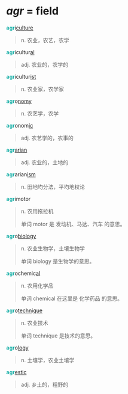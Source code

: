 # _agr_ = field

<b style="color: #20B2AA;">agr</b>i[cult](_cult_.md)[ure](-ure.md)
> n. 农业，农艺，农学

<b style="color: #20B2AA;">agr</b>icultur[al](-al.md)
> adj. 农业的，农学的

<b style="color: #20B2AA;">agr</b>icultur[ist](-ist.md)
> n. 农业家，农学家

<b style="color: #20B2AA;">agr</b>o[nomy](-nomy.md)
> n. 农艺学，农学

<b style="color: #20B2AA;">agr</b>onom[ic](-ic.md)
> adj. 农艺学的，农事的

<b style="color: #20B2AA;">agr</b>[arian](-arian.md)
> adj. 农业的，土地的

<b style="color: #20B2AA;">agr</b>arian[ism](-ism.md)
> n. 田地均分法，平均地权论

<b style="color: #20B2AA;">agr</b>imotor
> n. 农用拖拉机
>
> 单词 motor 是 发动机、马达、汽车 的意思。

<b style="color: #20B2AA;">agr</b>o[bio](_bi_.md)[logy](-logy.md)
> n. 农业生物学，土壤生物学
>
> 单词 biology 是生物学的意思。

<b style="color: #20B2AA;">agr</b>ochemic[al](-al.md)
> n. 农用化学品
>
> 单词 chemical 在这里是 化学药品 的意思。

<b style="color: #20B2AA;">agr</b>o[techn](_techn_.md)i[que](-que.md)
> n. 农业技术
>
> 单词 technique 是技术的意思。

<b style="color: #20B2AA;">agr</b>o[logy](-logy.md)
> n. 土壤学，农业土壤学

<b style="color: #20B2AA;">agr</b>[estic](-estic.md)
> adj. 乡土的，粗野的